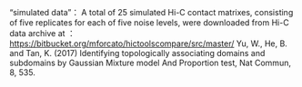 “simulated data”：
A total of 25 simulated Hi-C contact matrixes, consisting of five replicates for each of five noise levels, were downloaded from Hi-C data archive at ：
https://bitbucket.org/mforcato/hictoolscompare/src/master/ 
Yu, W., He, B. and Tan, K. (2017) Identifying topologically associating domains and subdomains by Gaussian Mixture model And Proportion test, Nat Commun, 8, 535.
